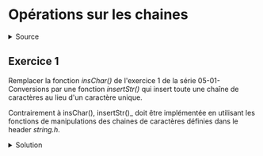 # Opérations sur les chaines
<details>
<summary>Source</summary>
(https://stackoverflow.com/questions/7459259/inserting-characters-into-a-string)
</details>

## Exercice 1
Remplacer la fonction _insChar()_ de l'exercice 1 de la série 05-01-Conversions par une fonction _insertStr()_ qui insert toute une chaîne de caractères au lieu d'un caractère unique. 

Contrairement à insChar(), insertStr()_ doit être implémentée en utilisant les fonctions de manipulations des chaines de caractères définies dans le header _string.h_.

<details>
<summary>Solution</summary>

~~~c

// insert string ins at position pos into string str
// the resulting string cannot exceed len characters
// len is assumed to be compatible with str buffer
int insertStr(char *str, int len, const char *ins, int pos) {
    int lstr = strlen(str), lins = strlen(ins);

    if ((lstr + lins) > len) return -1; // no more place in string
    if ((pos < 0) || (pos > len)) return -1; // position out of string

    char *s = (char *)calloc(len, sizeof(char));
    strcpy(s, str+pos); // backup end of string from position pos
    strcpy(str+pos, ins); // append added string at position pos
    strcpy(str+pos+lins, s); // append end of string
    free(s);
    return 0;
}

~~~

Insertion d'un caractère avec _insertStr()_ dans le _main()_ de 05-01-Conversions.

~~~c

if (insertStr(res, len + ns + 1, "\'", i + ns) < 0) {  // take into account added separators

~~~
</details>
